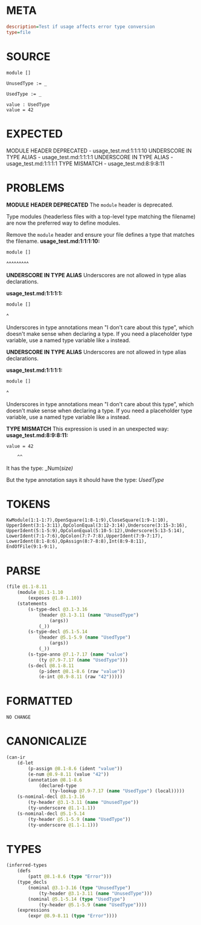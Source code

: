 # META
~~~ini
description=Test if usage affects error type conversion
type=file
~~~
# SOURCE
~~~roc
module []

UnusedType := _

UsedType := _

value : UsedType
value = 42
~~~
# EXPECTED
MODULE HEADER DEPRECATED - usage_test.md:1:1:1:10
UNDERSCORE IN TYPE ALIAS - usage_test.md:1:1:1:1
UNDERSCORE IN TYPE ALIAS - usage_test.md:1:1:1:1
TYPE MISMATCH - usage_test.md:8:9:8:11
# PROBLEMS
**MODULE HEADER DEPRECATED**
The `module` header is deprecated.

Type modules (headerless files with a top-level type matching the filename) are now the preferred way to define modules.

Remove the `module` header and ensure your file defines a type that matches the filename.
**usage_test.md:1:1:1:10:**
```roc
module []
```
^^^^^^^^^


**UNDERSCORE IN TYPE ALIAS**
Underscores are not allowed in type alias declarations.

**usage_test.md:1:1:1:1:**
```roc
module []
```
^

Underscores in type annotations mean "I don't care about this type", which doesn't make sense when declaring a type. If you need a placeholder type variable, use a named type variable like `a` instead.

**UNDERSCORE IN TYPE ALIAS**
Underscores are not allowed in type alias declarations.

**usage_test.md:1:1:1:1:**
```roc
module []
```
^

Underscores in type annotations mean "I don't care about this type", which doesn't make sense when declaring a type. If you need a placeholder type variable, use a named type variable like `a` instead.

**TYPE MISMATCH**
This expression is used in an unexpected way:
**usage_test.md:8:9:8:11:**
```roc
value = 42
```
        ^^

It has the type:
    _Num(_size)_

But the type annotation says it should have the type:
    _UsedType_

# TOKENS
~~~zig
KwModule(1:1-1:7),OpenSquare(1:8-1:9),CloseSquare(1:9-1:10),
UpperIdent(3:1-3:11),OpColonEqual(3:12-3:14),Underscore(3:15-3:16),
UpperIdent(5:1-5:9),OpColonEqual(5:10-5:12),Underscore(5:13-5:14),
LowerIdent(7:1-7:6),OpColon(7:7-7:8),UpperIdent(7:9-7:17),
LowerIdent(8:1-8:6),OpAssign(8:7-8:8),Int(8:9-8:11),
EndOfFile(9:1-9:1),
~~~
# PARSE
~~~clojure
(file @1.1-8.11
	(module @1.1-1.10
		(exposes @1.8-1.10))
	(statements
		(s-type-decl @3.1-3.16
			(header @3.1-3.11 (name "UnusedType")
				(args))
			(_))
		(s-type-decl @5.1-5.14
			(header @5.1-5.9 (name "UsedType")
				(args))
			(_))
		(s-type-anno @7.1-7.17 (name "value")
			(ty @7.9-7.17 (name "UsedType")))
		(s-decl @8.1-8.11
			(p-ident @8.1-8.6 (raw "value"))
			(e-int @8.9-8.11 (raw "42")))))
~~~
# FORMATTED
~~~roc
NO CHANGE
~~~
# CANONICALIZE
~~~clojure
(can-ir
	(d-let
		(p-assign @8.1-8.6 (ident "value"))
		(e-num @8.9-8.11 (value "42"))
		(annotation @8.1-8.6
			(declared-type
				(ty-lookup @7.9-7.17 (name "UsedType") (local)))))
	(s-nominal-decl @3.1-3.16
		(ty-header @3.1-3.11 (name "UnusedType"))
		(ty-underscore @1.1-1.1))
	(s-nominal-decl @5.1-5.14
		(ty-header @5.1-5.9 (name "UsedType"))
		(ty-underscore @1.1-1.1)))
~~~
# TYPES
~~~clojure
(inferred-types
	(defs
		(patt @8.1-8.6 (type "Error")))
	(type_decls
		(nominal @3.1-3.16 (type "UnusedType")
			(ty-header @3.1-3.11 (name "UnusedType")))
		(nominal @5.1-5.14 (type "UsedType")
			(ty-header @5.1-5.9 (name "UsedType"))))
	(expressions
		(expr @8.9-8.11 (type "Error"))))
~~~
